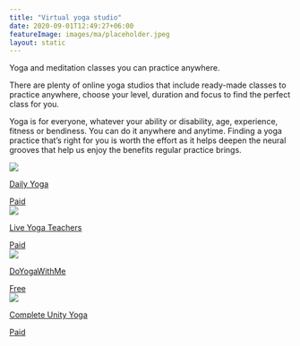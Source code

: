 ```yaml
---
title: "Virtual yoga studio"
date: 2020-09-01T12:49:27+06:00
featureImage: images/ma/placeholder.jpeg
layout: static
---
```


Yoga and meditation classes you can practice anywhere.

There are plenty of online yoga studios that include ready-made classes to practice anywhere, choose your level, duration and focus to find the perfect class for you.

Yoga is for everyone, whatever your ability or disability, age, experience, fitness or bendiness. You can do it anywhere and anytime. Finding a yoga practice that’s right for you is worth the effort as it helps deepen the neural grooves that help us enjoy the benefits regular practice brings.

<a class="ma-link" href="https://www.dailyyoga.com/#/"><div class="ma-card ma-card-Health"><div class="ma-icon"><img src ="/images/Icon-pound - health - opacity.svg"/></div><div class="ma-name"><p>Daily Yoga</p></div><div class="ma-paid-text"><span>Paid</span></div></div></a><a class="ma-link" href="https://liveyogateachers.com/classes"><div class="ma-card ma-card-Health"><div class="ma-icon"><img src ="/images/Icon-pound - health - opacity.svg"/></div><div class="ma-name"><p>Live Yoga Teachers</p></div><div class="ma-paid-text"><span>Paid</span></div></div></a><a class="ma-link" href="https://www.doyogawithme.com/"><div class="ma-card ma-card-Health"><div class="ma-icon"><img src ="/images/Icon-check - health - opacity.svg"/></div><div class="ma-name"><p>DoYogaWithMe</p></div><div class="ma-paid-text"><span>Free</span></div></div></a><a class="ma-link" href="https://www.awin1.com/cread.php?awinmid=29057&awinaffid=1198638&ued=https%3A%2F%2Fcompleteunityyoga.com%2F"><div class="ma-card ma-card-Health"><div class="ma-icon"><img src ="/images/Icon-pound - health - opacity.svg"/></div><div class="ma-name"><p>Complete Unity Yoga</p></div><div class="ma-paid-text"><span>Paid</span></div></div></a>  

<br/><br/>






